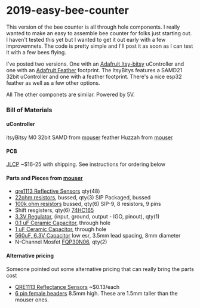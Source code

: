 # 2019-easy-bee-counter

This version of the bee counter is all through hole components.  I really wanted to make an easy to assemble bee counter for folks just starting out. I haven't tested this yet but I wanted to get it out early with a few improvemnets.  The code is pretty simple and I'll post it as soon as I can test it with a few bees flying.

I've posted two versions. One with an [Adafruit Itsy-bitsy](https://www.adafruit.com/product/3727) uController and one with an [Adafruit Feather](https://www.adafruit.com/product/3405) footprint. The ItsyBitys features a SAMD21 32bit uController and one with a feather footprint.  There's a nice esp32 feather as well as a few other options.

All The other componets are similar.  Powered by 5V.


### Bill of Materials
#### uController
itsyBitsy M0 32bit SAMD from [mouser](https://www.mouser.com/ProductDetail/485-3727)
feather Huzzah from [mouser](https://www.mouser.com/ProductDetail/485-3591)
#### PCB
[JLCP](https://jlcpcb.com/quote#/) ~$16-25 with shipping. See instructions for ordering below
#### Parts and Pieces from [mouser](https://www.mouser.com/ProjectManager/ProjectDetail.aspx?AccessID=054286973a)
- [qre1113 Reflective Sensors](https://www.mouser.com/ProductDetail/512-QRE1113f) qty(48)
- [22ohm resistors](https://www.mouser.com/ProductDetail/Xicon/266-22-RC?qs=sGAEpiMZZMvrmc6UYKmaNXFefT4dxyTCwtpTxTI0yoo%3D), bussed, qty(3)
SIP Packaged, bussed
- [100k ohm resistors](https://www.mouser.com/ProductDetail/IRC-TT-Electronics/L091S104LF?qs=sGAEpiMZZMvrmc6UYKmaNdnTrsZX%2FuSiyGduauH5Qpc%3D) bussed, qty(6)
SIP-9, 8 resistors, 9 pins
- Shift resgisters, qty(6)
[74HC165](https://www.mouser.com/ProductDetail/Texas-Instruments/CD74HC165EE4?qs=%2Fha2pyFadui%2FKTy9HJ5lB%2FBJ0Xswdr%252BnXu7asThazxrcGD%2FXuYTSNA%3D%3D)
- [3.3V Regulator](https://www.mouser.com/ProductDetail/Microchip-Technology/MCP1826S-3302E-AB?qs=sGAEpiMZZMsGz1a6aV8DcJ7KfjtCj7Xd5CqQpyOghgk%3D), (input, ground, output - IGO, pinout), qty(1)
- [0.1 uF Ceramic Capacitor](https://www.mouser.com/ProductDetail/594-K104K15X7RF53H5), through hole
- [1 uF Ceramic Capacitor](https://www.mouser.com/ProductDetail/594-K105Z20Y5VF5TL2), through hole
- [560uF, 6.3V Capacitor](https://www.mouser.com/ProductDetail/661-APSC6R3L561MH08S)
low esr, 3.5mm lead spacing, 8mm diameter
- N-Channel Mosfet [FQP30N06](https://www.mouser.com/ProductDetail/512-FQP30N06L), qty(2)

#### Alternative pricing
Someone pointed out some alternative pricing that can really bring the parts cost
- [QRE1113 Reflectance Sensors](https://lcsc.com/product-detail/Photo-Interrupter_Everlight-Elec-ITR8307_C63451.html) ~$0.13/each
- [6 pin female headers](https://lcsc.com/product-detail/Pin-Header-Female-Header_BOOMELE-Boom-Precision-Elec-C40877_C40877.html) 8.5mm high. These are 1.5mm taller than the mouser ones.
